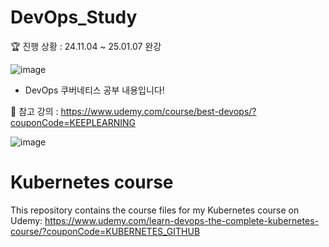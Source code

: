 # DevOps_Study
🏆 진행 상황 : 24.11.04 ~ 25.01.07 완강

![image](https://github.com/user-attachments/assets/b317d1a8-429e-476f-9769-ea613c77c30e)

* DevOps 쿠버네티스 공부 내용입니다!

📒 참고 강의 : https://www.udemy.com/course/best-devops/?couponCode=KEEPLEARNING <br>

![image](https://github.com/user-attachments/assets/182e813c-578a-4119-a7d0-82e908f6e838)

# Kubernetes course
This repository contains the course files for my Kubernetes course on Udemy: https://www.udemy.com/learn-devops-the-complete-kubernetes-course/?couponCode=KUBERNETES_GITHUB

